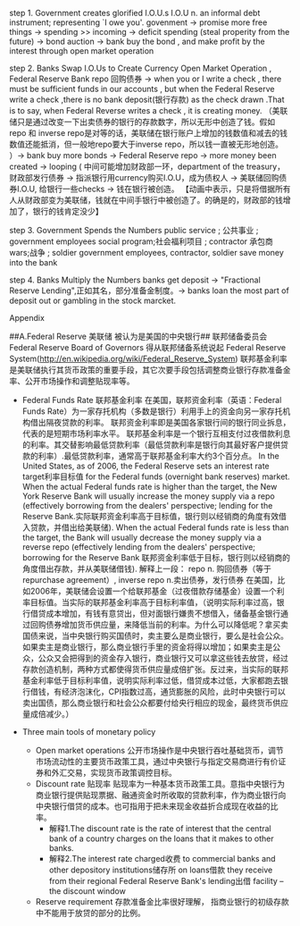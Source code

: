 
step 1. Government creates glorified I.O.U.s 
I.O.U n. an informal debt instrument; representing `I owe you'.
govenment -> promise more free things -> spending >> incoming -> deficit spending (steal properity from the future) -> bond auction -> bank buy the bond , and make profit by the interest through open market operation

step 2. Banks Swap I.O.Us to Create Currency 
Open Market Operation , Federal Reserve Bank repo 回购债券 -> when you or I write a check , there must be sufficient funds in our accounts , but when the Federal Reserve write a check ,there is no bank deposit(银行存款) as the check drawn .That is to say, when Federal Reverse writes a check , it is creating money. （美联储只是通过改变一下出卖债券的银行的存款数字，所以无形中创造了钱。假如repo 和 inverse repo是对等的话，美联储在银行账户上增加的钱数值和减去的钱数值还能抵消，但一般地repo要大于inverse repo，所以钱一直被无形地创造。 ）-> bank buy more bonds  -> Federal Reserve repo -> more money been created -> looping
( 中间可能增加财政部一环，department of the treasury，财政部发行债券 -> 指派银行用currency购买I.O.U，成为债权人 -> 美联储回购债券I.O.U, 给银行一些checks -> 钱在银行被创造。
【动画中表示，只是将借据所有人从财政部变为美联储，钱就在中间手银行中被创造了。的确是的，财政部的钱增加了，银行的钱肯定没少】

step 3. Government Spends the Numbers
public service ; 公共事业 ; government employees
social program;社会福利项目 ; contractor 承包商
wars;战争 ; soldier
government employees, contractor, soldier save money into the bank

step 4. Banks  Multiply the Numbers
banks get deposit -> "Fractional Reserve Lending",正如其名，部分准备金制度。-> banks loan the most part of deposit out or gambling in the stock marcket.


Appendix

##A.Federal Reserve 美联储 被认为是美国的中央银行##
联邦储备委员会 Federal Reserve Board of Governors 
得从联邦储备系统说起 Federal Reserve System(http://en.wikipedia.org/wiki/Federal_Reserve_System) 
联邦基金利率是美联储执行其货币政策的重要手段，其它次要手段包括调整商业银行存款准备金率、公开市场操作和调整贴现率等。
- Federal Funds Rate 联邦基金利率
在美国，联邦资金利率（英语：Federal Funds Rate）为一家存托机构（多数是银行）利用手上的资金向另一家存托机构借出隔夜贷款的利率。
联邦资金利率即是美国各家银行间的银行同业拆息，代表的是短期市场利率水平。
联邦基金利率是一个银行互相支付过夜借款利息的利率。其交替影响最低贷款利率（最低贷款利率是银行向其最好客户提供贷款的利率）.最低贷款利率，通常高于联邦基金利率大约3个百分点。
In the United States, as of 2006, the Federal Reserve sets an interest rate target利率目标值 for the Federal funds (overnight bank reserves) market. When the actual Federal funds rate is higher than the target, the New York Reserve Bank will usually increase the money supply via a repo (effectively borrowing from the dealers' perspective; lending for the Reserve Bank.实际联邦资金利率高于目标值，银行则以经销商的角度有效借入贷款，并借出给美联储). When the actual Federal funds rate is less than the target, the Bank will usually decrease the money supply via a reverse repo (effectively lending from the dealers' perspective; borrowing for the Reserve Bank 联邦资金利率低于目标，银行则以经销商的角度借出存款，并从美联储借钱).
解释上一段： repo n. 购回债券（等于repurchase agreement）, inverse repo n.卖出债券，发行债券
在美国，比如2006年，美联储会设置一个给联邦基金（过夜借款存储基金）设置一个利率目标值。当实际的联邦基金利率高于目标利率值，（说明实际利率过高，银行借贷成本增加，有钱有意贷出，但对面银行嫌贵不想借入，储备基金银行通过回购债券增加货币供应量，来降低当前的利率。为什么可以降低呢？拿买卖国债来说，当中央银行购买国债时，卖主要么是商业银行，要么是社会公众。如果卖主是商业银行，那么商业银行手里的资金将得以增加；如果卖主是公众，公众又会把得到的资金存入银行，商业银行又可以拿这些钱去放贷，经过存款创造机制，两种方式都使得货币供应量成倍扩张。反过来，当实际的联邦基金利率低于目标利率值，说明实际利率过低，借贷成本过低，大家都跑去银行借钱，有经济泡沫化，CPI指数过高，通货膨胀的风险，此时中央银行可以卖出国债，那么商业银行和社会公众都要付给央行相应的现金，最终货币供应量成倍减少。）


- Three main tools of monetary policy
    - Open market operations  公开市场操作是中央银行吞吐基础货币，调节市场流动性的主要货币政策工具，通过中央银行与指定交易商进行有价证券和外汇交易，实现货币政策调控目标。
    - Discount rate 贴现率 
    贴现率为一种基本货币政策工具。意指中央银行为商业银行提供贴现票据、融通资金时所收取的贷款利率，作为商业银行向中央银行借贷的成本。也可指用于把未来现金收益折合成现在收益的比率。
        - 解释1.The discount rate is the rate of interest that the central bank of a country charges on the loans that it makes to other banks.
        - 解释2.The interest rate charged收费 to commercial banks and other depository institutions储存所 on loans借款 they receive from their regional Federal Reserve Bank's lending出借 facility – the discount window
    - Reserve requirement 存款准备金比率很好理解， 指商业银行的初级存款中不能用于放贷的部分的比例。
